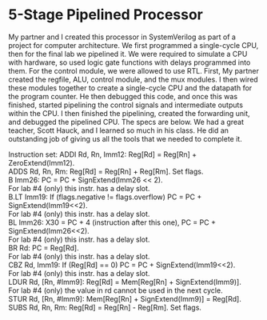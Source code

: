 # 5-Stage Pipelined Processor
My partner and I created this processor in SystemVerilog as part of a project for computer architecture. We first programmed a single-cycle CPU, then for the final lab we pipelined it. We were required to simulate a CPU with hardware, so used logic gate functions with delays programmed into them. For the control module, we were allowed to use RTL. First, My partner created the regfile, ALU, control module, and the mux modules. I then wired these modules together to create a single-cycle CPU and the datapath for the program counter. He then debugged this code, and once this was finished, started pipelining the control signals and intermediate outputs within the CPU. I then finished the pipelining, created the forwarding unit, and debugged the pipelined CPU. The specs are below. We had a great teacher, Scott Hauck, and I learned so much in his class. He did an outstanding job of giving us all the tools that we needed to complete it. 

Instruction set:
ADDI Rd, Rn, Imm12: Reg[Rd] = Reg[Rn] + ZeroExtend(Imm12).  
ADDS Rd, Rn, Rm: Reg[Rd] = Reg[Rn] + Reg[Rm]. Set flags.  
B Imm26: PC = PC + SignExtend(Imm26 << 2).  
 For lab #4 (only) this instr. has a delay slot.  
B.LT Imm19: If (flags.negative != flags.overflow) PC = PC + SignExtend(Imm19<<2).  
 For lab #4 (only) this instr. has a delay slot.  
BL Imm26: X30 = PC + 4 (instruction after this one), PC = PC + SignExtend(Imm26<<2).  
 For lab #4 (only) this instr. has a delay slot.  
BR Rd: PC = Reg[Rd].  
 For lab #4 (only) this instr. has a delay slot.  
CBZ Rd, Imm19: If (Reg[Rd] == 0) PC = PC + SignExtend(Imm19<<2).  
 For lab #4 (only) this instr. has a delay slot.  
LDUR Rd, [Rn, #Imm9]: Reg[Rd] = Mem[Reg[Rn] + SignExtend(Imm9)].  
For lab #4 (only) the value in rd cannot be used in the next cycle.  
STUR Rd, [Rn, #Imm9]: Mem[Reg[Rn] + SignExtend(Imm9)] = Reg[Rd].  
SUBS Rd, Rn, Rm: Reg[Rd] = Reg[Rn] - Reg[Rm]. Set flags.   
